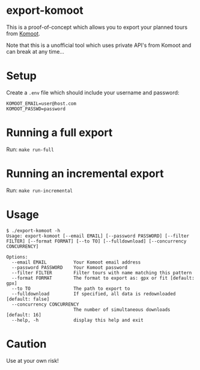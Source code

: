 # export-komoot

This is a proof-of-concept which allows you to export your planned tours from [Komoot](https://www.komoot.com).

Note that this is a unofficial tool which uses private API's from Komoot and can break at any time…

# Setup

Create a `.env` file which should include your username and password:

```env
KOMOOT_EMAIL=user@host.com
KOMOOT_PASSWD=password
```

# Running a full export

Run: `make run-full`

# Running an incremental export

Run: `make run-incremental`

# Usage

```
$ ./export-komoot -h
Usage: export-komoot [--email EMAIL] [--password PASSWORD] [--filter FILTER] [--format FORMAT] [--to TO] [--fulldownload] [--concurrency CONCURRENCY]

Options:
  --email EMAIL          Your Komoot email address
  --password PASSWORD    Your Komoot password
  --filter FILTER        Filter tours with name matching this pattern
  --format FORMAT        The format to export as: gpx or fit [default: gpx]
  --to TO                The path to export to
  --fulldownload         If specified, all data is redownloaded [default: false]
  --concurrency CONCURRENCY
                         The number of simultaneous downloads [default: 16]
  --help, -h             display this help and exit
```

# Caution

Use at your own risk!